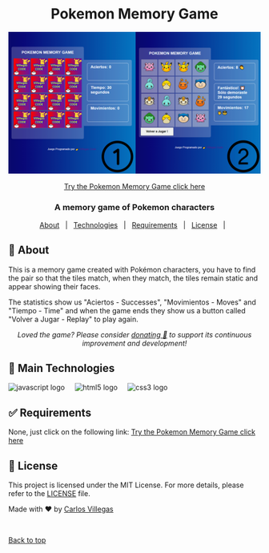 <div align="center" id="top">
  <h1>Pokemon Memory Game</h1>
  <img src="https://github.com/VillegasCode/Pokemon-Memory-Game/blob/main/images/app-pokemon-memory-game.png" width="900" alt="Pokemon Memory Game" />

  <a href="https://villegascode.github.io/Pokemon-Memory-Game/" target="_blank">Try the Pokemon Memory Game click here</a>
</div>

<div align="center">
  <h3>A memory game of Pokemon characters</h3>
</div>

<p align="center">
  <a href="#dart-about">About</a> &#xa0; | &#xa0;
  <a href="#rocket-main-technologies">Technologies</a> &#xa0; | &#xa0;
  <a href="#white_check_mark-requirements">Requirements</a> &#xa0; | &#xa0;
  <a href="#memo-license">License</a> &#xa0; | &#xa0;
</p>

## :dart: About ##

This is a memory game created with Pokémon characters, you have to find the pair so that the tiles match, when they match, the tiles remain static and appear showing their faces.

The statistics show us "Aciertos - Successes", "Movimientos - Moves" and "Tiempo - Time" and when the game ends they show us a button called "Volver a Jugar - Replay" to play again.

<p align="center">
<i>Loved the game? Please consider <a href="https://www.paypal.me/villegasalexander" target="_blank">donating 💸</a> to support its continuous<br/> improvement and development!</i>
</p>

## :rocket: Main Technologies ##

<div align="left">
  <img src="https://cdn.jsdelivr.net/gh/devicons/devicon/icons/javascript/javascript-original.svg" height="40" alt="javascript logo"  />
  <img width="12" />
  <img src="https://cdn.jsdelivr.net/gh/devicons/devicon/icons/html5/html5-original.svg" height="40" alt="html5 logo"  />
  <img width="12" />
  <img src="https://cdn.jsdelivr.net/gh/devicons/devicon/icons/css3/css3-original.svg" height="40" alt="css3 logo"  />
  <img width="12" />
</div>

## :white_check_mark: Requirements ##

None, just click on the following link: <a href="https://villegascode.github.io/Pokemon-Memory-Game/" target="_blank">Try the Pokemon Memory Game click here</a>

## :memo: License ##

This project is licensed under the MIT License. For more details, please refer to the [LICENSE](LICENSE.md) file.


Made with :heart: by <a href="https://github.com/VillegasCode" target="_blank">Carlos Villegas</a>

&#xa0;

<a href="#top">Back to top</a>
